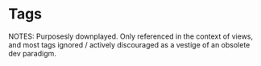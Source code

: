 # Tags #

NOTES:
Purposesly downplayed. Only referenced in the context of views, and most tags ignored / actively discouraged as a vestige of an obsolete dev paradigm.
